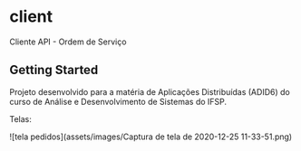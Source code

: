 # client

Cliente API - Ordem de Serviço

## Getting Started

Projeto desenvolvido para a matéria de Aplicações Distribuídas (ADID6) do curso de Análise e Desenvolvimento de Sistemas do IFSP.

Telas:

![tela pedidos](assets/images/Captura de tela de 2020-12-25 11-33-51.png)
